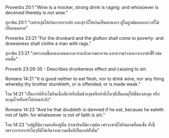 Proverbs 20:1 "Wine is a mocker, strong drink is raging: and whosoever is deceived thereby is not wise."

สุภาษิต 20:1 "เหล้าองุ่นให้เกิดการเยาะเย้ย และสุราก็ให้เกิดเป็นพาลเกเร ผู้ใดถูกมันหลอกลวงก็ไม่เป็นคนฉลาด"

Proverbs 23:21 "For the drunkard and the glutton shall come to poverty: and drowsiness shall clothe a man with rags."

สุภาษิต 23:21 "เพราะคนขี้เมาและคนตะกละจะมาถึงความยากจน และความง่วงเหงาจะเอาผ้าขี้ริ้วห่มคนนั้น"

Proverb 23:29-35 - Describes drunkeness effect and causing to sin

Romans 14:21 "It is good neither to eat flesh, nor to drink wine, nor any thing whereby thy brother stumbleth, or is offended, or is made weak."

โรม 14:21 "เป็นการดีที่จะไม่กินเนื้อสัตว์หรือดื่มน้ำองุ่นหรือทำสิ่งใดๆที่เป็นเหตุให้พี่น้องสะดุด หรือสะดุดใจหรือทำให้อ่อนกำลัง"

Romans 14:23 "And he that doubteth is damned if he eat, because he eateth not of faith: for whatsoever is not of faith is sin."

โรม 14:23 "แต่ผู้ที่มีความสงสัยอยู่นั้น ถ้าเขากินก็มีความผิด เพราะเขามิได้กินตามที่ตนเชื่อ ทั้งนี้เพราะการกระทำใดๆที่มิได้เกิดจากความเชื่อก็เป็นบาปทั้งสิ้น"
